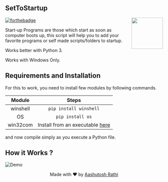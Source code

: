 ## SetToStartup
[<img src="https://image.flaticon.com/icons/svg/179/179699.svg" align="right" width="100">](#)
[![forthebadge](http://forthebadge.com/images/badges/made-with-python.svg)](http://forthebadge.com)

Start-up Programs are those which start as soon as computer boots up, this script will help you to add your favorite programs or self made scripts/folders to startup.

Works better with Python 3.

Works with Windows Only. 

## Requirements and Installation

For this to work, you need to install few modules by following commands.

| Module | Steps |
|:--------------:|:----------------:|
| winshell |`pip install winshell`|
| OS |`pip install os`|
| win32com |Install from an executable [here](https://drive.google.com/open?id=0B3LWQGcO8qcwV3ltMV9vTGZ5Nms)|

and now compile simply as you execute a Python file.


## How it Works ?

![Demo](https://media.giphy.com/media/xT39DnZWnaTFJBCS3K/giphy.gif)


<p align="center"> Made with ❤ by <a href="https://github.com/aashutoshrathi">Aashutosh Rathi</a></p>
